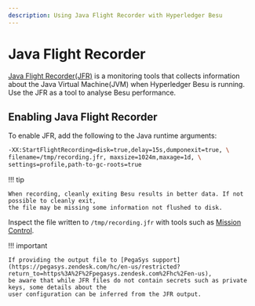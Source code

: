 ```yaml
---
description: Using Java Flight Recorder with Hyperledger Besu 
---
```


# Java Flight Recorder

[Java Flight Recorder(JFR)](https://docs.oracle.com/javacomponents/jmc-5-4/jfr-runtime-guide/about.htm#JFRUH170)
is a monitoring tools that collects information about the Java Virtual Machine(JVM) when Hyperledger
Besu is running. Use the JFR as a tool to analyse Besu performance.

## Enabling Java Flight Recorder

To enable JFR, add the following to the Java runtime arguments:

```bash
-XX:StartFlightRecording=disk=true,delay=15s,dumponexit=true, \
filename=/tmp/recording.jfr, maxsize=1024m,maxage=1d, \
settings=profile,path-to-gc-roots=true
```

!!! tip

    When recording, cleanly exiting Besu results in better data. If not possible to cleanly exit,
    the file may be missing some information not flushed to disk.

Inspect the file written to `/tmp/recording.jfr` with tools such as [Mission Control](https://docs.oracle.com/javacomponents/jmc-5-5/jmc-user-guide/intro.htm#JMCCI109).

!!! important

    If providing the output file to [PegaSys support](https://pegasys.zendesk.com/hc/en-us/restricted?return_to=https%3A%2F%2Fpegasys.zendesk.com%2Fhc%2Fen-us),
    be aware that while JFR files do not contain secrets such as private keys, some details about the
    user configuration can be inferred from the JFR output.